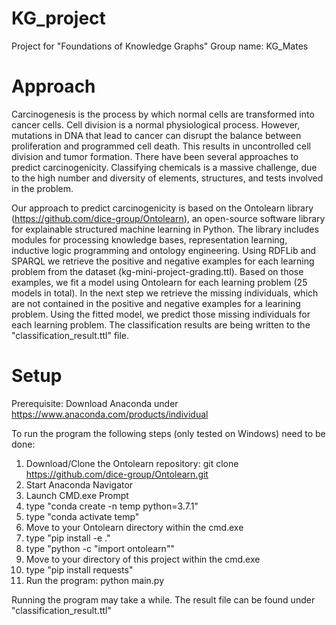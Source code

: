 # KG_project
Project for "Foundations of Knowledge Graphs"
Group name: KG_Mates

# Approach
Carcinogenesis is the process by which normal cells are transformed into cancer cells. Cell division is a normal physiological process. 
However, mutations in DNA that lead to cancer can disrupt the balance between proliferation and programmed cell death. 
This results in uncontrolled cell division and tumor formation.
There have been several approaches to predict carcinogenicity. Classifying chemicals is a massive challenge, due to the high number 
and diversity of elements, structures, and tests involved in the problem.

Our approach to predict carcinogenicity is based on the Ontolearn library (https://github.com/dice-group/Ontolearn), an open-source 
software library for explainable structured machine learning in Python. The library includes modules for processing knowledge bases, 
representation learning, inductive logic programming and ontology engineering.
Using RDFLib and SPARQL we retrieve the positive and negative examples for each learning problem from the dataset (kg-mini-project-grading.ttl). 
Based on those examples, we fit a model using Ontolearn for each learning problem (25 models in total).
In the next step we retrieve the missing individuals, which are not contained in the positive and negative examples for a learining problem.
Using the fitted model, we predict those missing individuals for each learning problem. The classification results are being written
to the "classification_result.ttl" file.

# Setup
Prerequisite: Download Anaconda under https://www.anaconda.com/products/individual

To run the program the following steps (only tested on Windows) need to be done:

1. Download/Clone the Ontolearn repository: git clone https://github.com/dice-group/Ontolearn.git
2. Start Anaconda Navigator
3. Launch CMD.exe Prompt
4. type "conda create -n temp python=3.7.1"
5. type "conda activate temp"
6. Move to your Ontolearn directory within the cmd.exe
7. type "pip install -e ."
8. type "python -c "import ontolearn""
9. Move to your directory of this project within the cmd.exe
10. type "pip install requests"
11. Run the program: python main.py

Running the program may take a while. The result file can be found under "classification_result.ttl"
